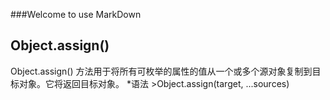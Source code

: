 ###Welcome to use MarkDown

## Object.assign()
Object.assign() 方法用于将所有可枚举的属性的值从一个或多个源对象复制到目标对象。它将返回目标对象。
*语法
    >Object.assign(target, ...sources)

